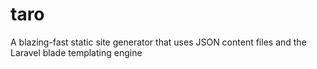 # taro
A blazing-fast static site generator that uses JSON content files and the Laravel blade templating engine
